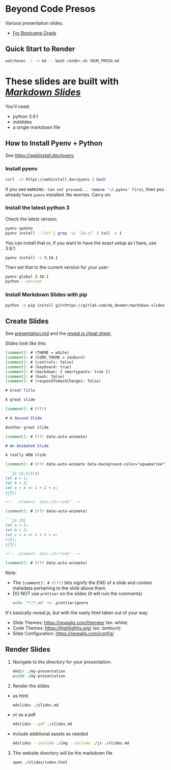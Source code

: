 # Beyond Code Presos

Various presentation slides.

- [For Bootcamp Grads](./bootcamp-grads/)

## Quick Start to Render

```bash
watchexec -r -e md -- bash render.sh YOUR_PRESO.md
```

# These slides are built with [_Markdown Slides_][mds]

[mds]: https://github.com/dadoomer/markdown-slides

You'll need:

- python 3.9.1
- mdslides
- a single markdown file

## How to Install Pyenv + Python

See https://webinstall.dev/pyenv

### Install pyenv

```bash
curl -sS https://webinstall.dev/pyenv | bash
```

If you see `WARNING: Can not proceed... remove '~/.pyenv' first`, then you already have `pyenv` installed. No worries. Carry on.

### Install the latest python 3

Check the latest version:

```bash
pyenv update
pyenv install --list | grep -vi '[a-z]' | tail -n 1
```

You can install that or, if you want to have the exact setup as I have, use 3.9.1:

```bash
pyenv install -v 3.10.1
```

Then set that to the current version for your user:

```bash
pyenv global 3.10.1
python --version
```

### Install Markdown Slides with pip

```bash
python -m pip install git+https://gitlab.com/da_doomer/markdown-slides.git
```

## Create Slides

See [presentation.md](https://github.com/dadoomer/markdown-slides/blob/master/example/presentation.md) and the [reveal.js cheat sheet](https://revealjs.com/markdown/).

Slides look like this:

````md
[comment]: # (THEME = white)
[comment]: # (CODE_THEME = zenburn)
[comment]: # (controls: false)
[comment]: # (keyboard: true)
[comment]: # (markdown: { smartypants: true })
[comment]: # (hash: false)
[comment]: # (respondToHashChanges: false)

# Great Title

A great slide

[comment]: # (!!!)

# A Second Slide

Another great slide

[comment]: # (!!! data-auto-animate)

# An Animated Slide

A really WOW slide

[comment]: # (!!! data-auto-animate data-background-color="aquamarine")

```js [1-2|3|4]
let a = 1;
let b = 2;
let c = x => 1 + 2 + x;
c(3);
```
<!-- .element: data-id="code" -->

[comment]: # (!!! data-auto-animate)

```js [5]
let a = 1;
let b = 2;
let c = x => 1 + 2 + x;
c(3);
c(5);
```
<!-- .element: data-id="code" -->

[comment]: # (!!! data-auto-animate)
````

Note:
- The `[comment]: # (!!!)` bits signify the END of a slide and contain metadata pertaining to the slide above them.
- DO NOT use `prettier` on the slides (it will ruin the comments)
   ```bash
   echo '**/*.md' >> .prettierignore
   ```

It's basically reveal.js, but with the nasty html taken out of your way.

- Slide Themes: https://revealjs.com/themes/ (ex: white)
- Code Themes: https://highlightjs.org/ (ex: zenburn)
- Slide Configuration: https://revealjs.com/config/

## Render Slides

1. Navigate to the directory for your presentation:
   ```bash
   mkdir ./my-presentation
   pushd ./my-presentation
   ```
2. Render the slides

- as html
  ```bash
  mdslides ./slides.md
  ```
- or as a pdf
  ```bash
  mdslides --pdf ./slides.md
  ```
- include additional assets as needed
  ```bash
  mdslides --include ./img --include ./js ./slides.md
  ```

3. The website directory will be the markdown file
   ```bash
   open ./slides/index.html
   ```
